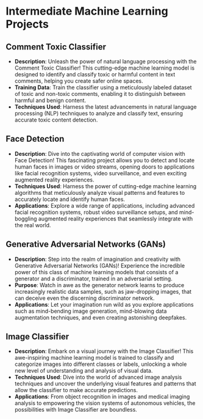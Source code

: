# Intermediate Machine Learning Projects

## Comment Toxic Classifier
- **Description**: Unleash the power of natural language processing with the Comment Toxic Classifier! This cutting-edge machine learning model is designed to identify and classify toxic or harmful content in text comments, helping you create safer online spaces.
- **Training Data**: Train the classifier using a meticulously labeled dataset of toxic and non-toxic comments, enabling it to distinguish between harmful and benign content.
- **Techniques Used**: Harness the latest advancements in natural language processing (NLP) techniques to analyze and classify text, ensuring accurate toxic content detection.

## Face Detection
- **Description**: Dive into the captivating world of computer vision with Face Detection! This fascinating project allows you to detect and locate human faces in images or video streams, opening doors to applications like facial recognition systems, video surveillance, and even exciting augmented reality experiences.
- **Techniques Used**: Harness the power of cutting-edge machine learning algorithms that meticulously analyze visual patterns and features to accurately locate and identify human faces.
- **Applications**: Explore a wide range of applications, including advanced facial recognition systems, robust video surveillance setups, and mind-boggling augmented reality experiences that seamlessly integrate with the real world.

## Generative Adversarial Networks (GANs)
- **Description**: Step into the realm of imagination and creativity with Generative Adversarial Networks (GANs)! Experience the incredible power of this class of machine learning models that consists of a generator and a discriminator, trained in an adversarial setting.
- **Purpose**: Watch in awe as the generator network learns to produce increasingly realistic data samples, such as jaw-dropping images, that can deceive even the discerning discriminator network.
- **Applications**: Let your imagination run wild as you explore applications such as mind-bending image generation, mind-blowing data augmentation techniques, and even creating astonishing deepfakes.

## Image Classifier
- **Description**: Embark on a visual journey with the Image Classifier! This awe-inspiring machine learning model is trained to classify and categorize images into different classes or labels, unlocking a whole new level of understanding and analysis of visual data.
- **Techniques Used**: Dive into the world of advanced image analysis techniques and uncover the underlying visual features and patterns that allow the classifier to make accurate predictions.
- **Applications**: From object recognition in images and medical imaging analysis to empowering the vision systems of autonomous vehicles, the possibilities with Image Classifier are boundless.


